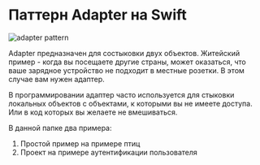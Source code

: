 # Паттерн Adapter на Swift

![adapter pattern](https://miro.medium.com/max/688/1*d0ub_ckujWVcvBNJH1Iqmw.png)

Adapter предназначен для состыковки двух объектов. Житейский пример - когда вы посещаете другие страны,
может оказаться, что ваше зарядное устройство не подходит в местные розетки. В этом случае вам нужен адаптер.

В программировании адаптер часто используется для стыковки локальных объектов с объектами, к которыми вы не имеете доступа.
Или в код которых вы желаете не вмешиваться.

В данной папке два примера:
1. Простой пример на примере птиц
2. Проект на примере аутентификации пользователя 
